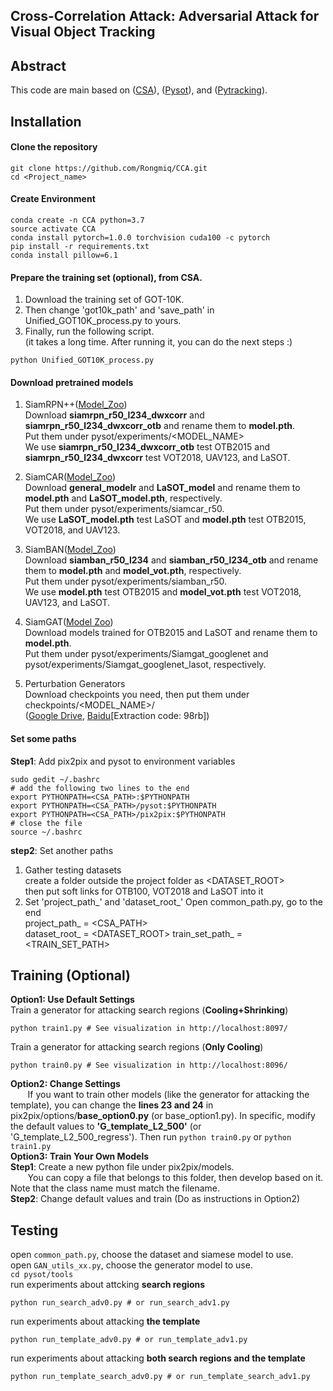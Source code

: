 ## Cross-Correlation Attack: Adversarial Attack for Visual Object Tracking
## Abstract

This code are main based on ([CSA](https://github.com/MasterBin-IIAU/CSA/)), ([Pysot](https://github.com/STVIR/pysot)), and ([Pytracking](https://github.com/visionml/pytracking)).

## Installation
#### Clone the repository
```
git clone https://github.com/Rongmiq/CCA.git
cd <Project_name>
```
#### Create Environment
```
conda create -n CCA python=3.7
source activate CCA
conda install pytorch=1.0.0 torchvision cuda100 -c pytorch
pip install -r requirements.txt
conda install pillow=6.1
```

#### Prepare the training set (optional), from CSA.
1. Download the training set of GOT-10K.   
2. Then change 'got10k_path' and 'save_path' in Unified_GOT10K_process.py to yours.    
3. Finally, run the following script.   
(it takes a long time. After running it, you can do the next steps :)   
```
python Unified_GOT10K_process.py
```
#### Download pretrained models
1. SiamRPN++([Model_Zoo](https://github.com/STVIR/pysot/blob/master/MODEL_ZOO.md))   
Download **siamrpn_r50_l234_dwxcorr** and **siamrpn_r50_l234_dwxcorr_otb**  and rename them to **model.pth**.  
Put them under pysot/experiments/<MODEL_NAME>  
We use **siamrpn_r50_l234_dwxcorr_otb** test OTB2015 and **siamrpn_r50_l234_dwxcorr** test VOT2018, UAV123, and LaSOT.  

2. SiamCAR([Model_Zoo](https://github.com/ohhhyeahhh/SiamCAR))     
Download **general_modelr** and **LaSOT_model** and rename them to **model.pth** and **LaSOT_model.pth**, respectively.  
Put them under pysot/experiments/siamcar_r50.   
We use **LaSOT_model.pth** test LaSOT and **model.pth** test OTB2015, VOT2018, and UAV123.  

3. SiamBAN([Model_Zoo](https://github.com/hqucv/siamban/blob/master/MODEL_ZOO.md))  
Download **siamban_r50_l234** and **siamban_r50_l234_otb** and rename them to **model.pth** and **model_vot.pth**, respectively.   
Put them under pysot/experiments/siamban_r50.   
We use **model.pth** test OTB2015 and **model_vot.pth** test VOT2018, UAV123, and LaSOT.  

4. SiamGAT([Model Zoo](https://github.com/ohhhyeahhh/SiamGAT))  
Download models trained for OTB2015 and LaSOT and rename them to **model.pth**.  
Put them under pysot/experiments/Siamgat_googlenet and pysot/experiments/Siamgat_googlenet_lasot, respectively.  


6. Perturbation Generators  
Download checkpoints you need, then put them under checkpoints/<MODEL_NAME>/  
([Google Drive](https://drive.google.com/open?id=117GuYBQpj8Sq4yUNj7MRdyNciTCkpzXL),
[Baidu](https://pan.baidu.com/s/1rlpzCWczWf6Hw5YnnQThOw)[Extraction code: 98rb])
#### Set some paths
**Step1**: Add pix2pix and pysot to environment variables   
```
sudo gedit ~/.bashrc
# add the following two lines to the end
export PYTHONPATH=<CSA_PATH>:$PYTHONPATH
export PYTHONPATH=<CSA_PATH>/pysot:$PYTHONPATH
export PYTHONPATH=<CSA_PATH>/pix2pix:$PYTHONPATH
# close the file
source ~/.bashrc
```
**step2**: Set another paths
1. Gather testing datasets     
create a folder outside the project folder as <DATASET_ROOT>  
then put soft links for OTB100, VOT2018 and LaSOT into it   
2. Set 'project_path_' and 'dataset_root_'
Open common_path.py, go to the end     
project_path_ = <CSA_PATH>  
dataset_root_ = <DATASET_ROOT>
train_set_path_ = <TRAIN_SET_PATH>
## Training (Optional)
**Option1: Use Default Settings**  
Train a generator for attacking search regions (**Cooling+Shrinking**)
```
python train1.py # See visualization in http://localhost:8097/
```
Train a generator for attacking search regions (**Only Cooling**)  
```
python train0.py # See visualization in http://localhost:8096/
```
**Option2: Change Settings**  
&nbsp;&nbsp;&nbsp;&nbsp;&nbsp;&nbsp; If you want to train other models (like the generator for attacking the template), 
you can change the **lines 23 and 24** in pix2pix/options/**base_option0.py** (or base_option1.py). 
In specific, modify the default values to **'G_template_L2_500'** (or 'G_template_L2_500_regress'). 
Then run ```python train0.py``` or ```python train1.py```  
**Option3: Train Your Own Models**  
**Step1**: Create a new python file under pix2pix/models.   
&nbsp;&nbsp;&nbsp;&nbsp;&nbsp;&nbsp; You can copy a file that belongs to this folder, then develop based on it. 
Note that the class name must match the filename.   
**Step2**: Change default values and train (Do as instructions in Option2)
## Testing
open ```common_path.py```, choose the dataset and siamese model to use.  
open ```GAN_utils_xx.py```, choose the generator model to use.  
```cd pysot/tools```  
run experiments about attcking **search regions**  
```
python run_search_adv0.py # or run_search_adv1.py
```
run experiments about attacking **the template**  
```
python run_template_adv0.py # or run_template_adv1.py
```
run experiments about attacking **both search regions and the template**
```
python run_template_search_adv0.py # or run_template_search_adv1.py
```
